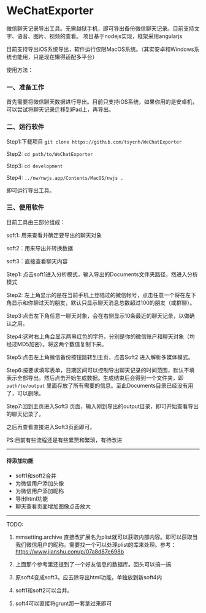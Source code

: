 # WeChatExporter

微信聊天记录导出工具。无需越狱手机，即可导出备份微信聊天记录。目前支持文字、语音、图片、视频的查看。
项目基于nodejs实现，框架采用angularjs

目前支持导出iOS系统导出，软件运行仅限MacOS系统。（其实安卓和Windows系统也能用，只是现在懒得适配多平台）

使用方法：
### 一、准备工作
首先需要将微信聊天数据进行导出。目前只支持iOS系统，如果你用的是安卓机，可以尝试将聊天记录迁移到iPad上，再导出。
### 二、运行软件

Step1:下载项目 `git clone https://github.com/tsycnh/WeChatExporter`

Step2: `cd path/to/WeChatExporter`

Step3: `cd development`

Step4: `../nw/nwjs.app/Contents/MacOS/nwjs .`

即可运行导出工具。
### 三、使用软件
目前工具由三部分组成：

soft1: 用来查看并确定要导出的聊天对象

soft2：用来导出并转换数据

soft3：直接查看聊天内容

Step1: 点击soft1进入分析模式，输入导出的Documents文件夹路径，然进入分析模式

Step2: 左上角显示的是在当前手机上登陆过的微信帐号，点击任意一个将在左下角显示和你聊过天的朋友，默认只显示聊天消息总数超过100的朋友（或群聊）。

Step3:点击左下角任意一聊天对象，会在右侧显示10条最近的聊天记录，以做确认之用。

Step4:这时右上角会显示两串红色的字符，分别是你的微信账户和聊天对象（均经过MD5加密）。将这两个数值复制下来。

Step5:点击左上角微信备份按钮跳转到主页，点击Soft2 进入解析多媒体模式。

Step6:按要求填写表单，日期区间可以控制导出聊天记录的时间范围，默认不填表示全部导出。然后点击开始生成数据。生成结束后会得到一个文件夹，即`path/to/output` 里面存放了所有需要的信息。至此Documents目录已经没有用了，可以删除。

Step7:回到主页进入Soft3 页面，输入刚到导出的output目录，即可开始查看导出的聊天记录了。

之后再查看直接进入Soft3页面即可。

PS:目前有些流程还是有些累赘和繁琐，有待改进


-----
#### 待添加功能

* soft1和soft2合并
* 为微信用户添加头像
* 为微信用户添加昵称
* 导出html功能
* 聊天查看页面增加图像点击放大


-----
TODO:

1. mmsetting.archive 直接改扩展名为plist就可以获取内部内容。即可以获取当我们微信用户的昵称。需要找一个可以处理plist的库来处理。参考：
https://www.jianshu.com/p/07a8d87e698b

1. 上面那个参考里还提到了一个好友信息的数据库。回头可以搞一搞

2. 原soft4变成soft3。应去除导出html功能，单独放到新soft4内

3. soft1和soft2可以合并。

4. soft4可以直接将grunt那一套拿过来即可